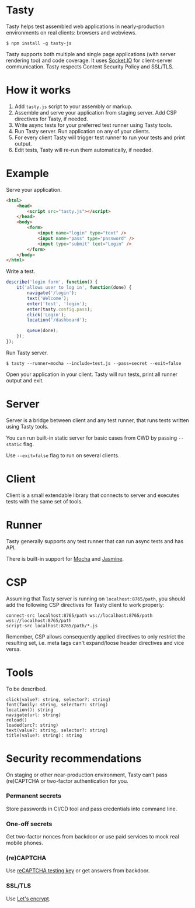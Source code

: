 # Tasty

Tasty helps test assembled web applications in nearly-production environments on real clients: browsers and webviews.

```shell
$ npm install -g tasty-js
```

Tasty supports both multiple and single page applications (with server rendering too) and code coverage.
It uses [Socket.IO](http://socket.io/) for client-server communication.
Tasty respects Content Security Policy and SSL/TLS.

# How it works

1. Add `tasty.js` script to your assembly or markup.
2. Assemble and serve your application from staging server. Add CSP directives for Tasty, if needed.
3. Write async tests for your preferred test runner using Tasty tools.
4. Run Tasty server. Run application on any of your clients.
5. For every client Tasty will trigger test runner to run your tests and print output.
6. Edit tests, Tasty will re-run them automatically, if needed.

# Example

Serve your application.

```html
<html>
	<head>
		<script src="tasty.js"></script>
	</head>
	<body>
		<form>
			<input name="login" type="text" />
			<input name="pass" type="password" />
			<input type="submit" text="Login" />
		</form>
	</body>
</html>
```

Write a test.

```javascript
describe('login form', function() {
	it('allows user to log in', function(done) {
		navigate('/login');
		text('Welcome');
		enter('test', 'login');
		enter(tasty.config.pass);
		click('Login');
		location('/dashboard');

		queue(done);
	});
});
```

Run Tasty server.

```shell
$ tasty --runner=mocha --include=test.js --pass=secret --exit=false
```

Open your application in your client. Tasty will run tests, print all runner output and exit.

# Server

Server is a bridge between client and any test runner, that runs tests written using Tasty tools.

You can run built-in static server for basic cases from CWD by passing `--static` flag.

Use `--exit=false` flag to run on several clients.

# Client

Client is a small extendable library that connects to server and executes tests with the same set of tools.

# Runner

Tasty generally supports any test runner that can run async tests and has API.

There is built-in support for [Mocha](https://mochajs.org/) and [Jasmine](http://jasmine.github.io/).

# CSP

Assuming that Tasty server is running on `localhost:8765/path`, you should add the following CSP directives for Tasty client to work properly:
```
connect-src localhost:8765/path ws://localhost:8765/path wss://localhost:8765/path
script-src localhost:8765/path/*.js
```

Remember, CSP allows consequently applied directives to only restrict the resulting set, i.e. meta tags can't expand/loose header directives and vice versa.

# Tools

To be described.

```
click(value?: string, selector?: string)
font(family: string, selector?: string)
location(): string
navigate(url: string)
reload()
loaded(src?: string)
text(value?: string, selector?: string)
title(value?: string): string
```

# Security recommendations

On staging or other near-production environment, Tasty can't pass (re)CAPTCHA or two-factor authentication for you.

### Permanent secrets

Store passwords in CI/CD tool and pass credentials into command line.

### One-off secrets

Get two-factor nonces from backdoor or use paid services to mock real mobile phones.

### (re)CAPTCHA

Use [reCAPTCHA testing key](https://developers.google.com/recaptcha/docs/faq) or get answers from backdoor.

### SSL/TLS

Use [Let's encrypt](https://letsencrypt.org/).
